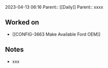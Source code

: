2023-04-13 06:16
Parent:: [[Daily]] 
Parent:: xxxx





## Worked on

- [[CONFIG-3663 Make Available Ford OEM]]

## Notes

- xxx





